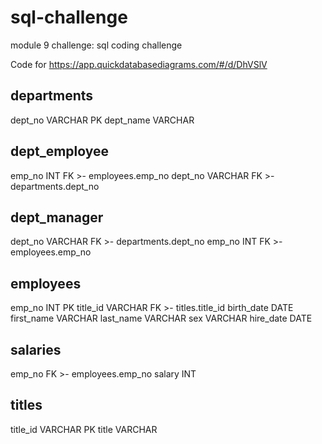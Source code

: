 # sql-challenge
module 9 challenge: sql coding challenge


Code for https://app.quickdatabasediagrams.com/#/d/DhVSlV

departments
-
dept_no VARCHAR PK
dept_name VARCHAR

dept_employee
-
emp_no INT FK >- employees.emp_no
dept_no VARCHAR FK >- departments.dept_no

dept_manager
-
dept_no VARCHAR FK >- departments.dept_no
emp_no INT FK >- employees.emp_no

employees
-
emp_no INT PK
title_id VARCHAR FK >- titles.title_id
birth_date DATE
first_name VARCHAR
last_name VARCHAR
sex VARCHAR
hire_date DATE

salaries
-
emp_no FK >- employees.emp_no
salary INT

titles
-
title_id VARCHAR PK
title VARCHAR
